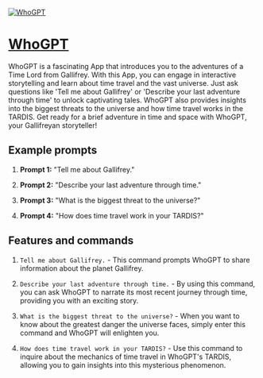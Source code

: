 [![WhoGPT](https://files.oaiusercontent.com/file-5kJjKuW4STejV7lmmSvrXcdz?se=2123-10-18T00%3A35%3A05Z&sp=r&sv=2021-08-06&sr=b&rscc=max-age%3D31536000%2C%20immutable&rscd=attachment%3B%20filename%3De341ee36-803f-44e1-8e40-31fddba0c753.png&sig=8Gyvv%2BuvYuzRZzdpiIZHJhUD9OVCwf4zIt6pGWt8/w4%3D)](https://chat.openai.com/g/g-VeCwAj82Z-whogpt)

# [WhoGPT](https://chat.openai.com/g/g-VeCwAj82Z-whogpt)

WhoGPT is a fascinating App that introduces you to the adventures of a Time Lord from Gallifrey. With this App, you can engage in interactive storytelling and learn about time travel and the vast universe. Just ask questions like 'Tell me about Gallifrey' or 'Describe your last adventure through time' to unlock captivating tales. WhoGPT also provides insights into the biggest threats to the universe and how time travel works in the TARDIS. Get ready for a brief adventure in time and space with WhoGPT, your Gallifreyan storyteller!

## Example prompts

1. **Prompt 1:** "Tell me about Gallifrey."

2. **Prompt 2:** "Describe your last adventure through time."

3. **Prompt 3:** "What is the biggest threat to the universe?"

4. **Prompt 4:** "How does time travel work in your TARDIS?"

## Features and commands

1. `Tell me about Gallifrey.` - This command prompts WhoGPT to share information about the planet Gallifrey.

2. `Describe your last adventure through time.` - By using this command, you can ask WhoGPT to narrate its most recent journey through time, providing you with an exciting story.

3. `What is the biggest threat to the universe?` - When you want to know about the greatest danger the universe faces, simply enter this command and WhoGPT will enlighten you.

4. `How does time travel work in your TARDIS?` - Use this command to inquire about the mechanics of time travel in WhoGPT's TARDIS, allowing you to gain insights into this mysterious phenomenon.